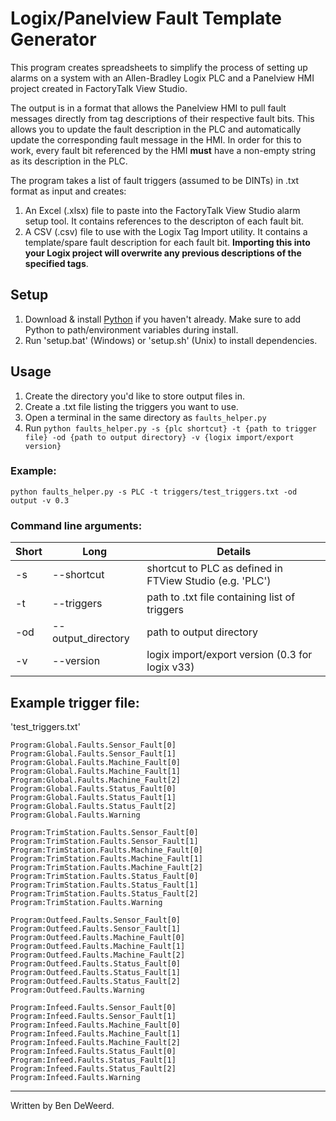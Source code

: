 # Logix/Panelview Fault Template Generator

This program creates spreadsheets to simplify the process of setting up alarms on a system with an Allen-Bradley Logix PLC and a Panelview HMI project created in FactoryTalk View Studio.

The output is in a format that allows the Panelview HMI to pull fault messages directly from tag descriptions of their respective fault bits. This allows you to update the fault description in the PLC and automatically update the corresponding fault message in the HMI. In order for this to work, every fault bit referenced by the HMI **must** have a non-empty string as its description in the PLC.

The program takes a list of fault triggers (assumed to be DINTs) in .txt format as input and creates:
1. An Excel (.xlsx) file to paste into the FactoryTalk View Studio alarm setup tool. It contains references to the descripton of each fault bit.
2. A CSV (.csv) file to use with the Logix Tag Import utility. It contains a template/spare fault description for each fault bit. **Importing this into your Logix project will overwrite any previous descriptions of the specified tags**.

## Setup
1. Download & install [Python](https://www.python.org/downloads/) if you haven't already. Make sure to add Python to path/environment variables during install.
2. Run 'setup.bat' (Windows) or 'setup.sh' (Unix) to install dependencies.

## Usage
1. Create the directory you'd like to store output files in.
2. Create a .txt file listing the triggers you want to use.
3. Open a terminal in the same directory as `faults_helper.py`
4. Run `python faults_helper.py -s {plc shortcut} -t {path to trigger file} -od {path to output directory} -v {logix import/export version}`

### Example:
`python faults_helper.py -s PLC -t triggers/test_triggers.txt -od output -v 0.3`

### Command line arguments:
| Short | Long | Details | 
| --- | --- | --- |
| -s | --shortcut | shortcut to PLC as defined in FTView Studio (e.g. 'PLC') |
| -t | --triggers | path to .txt file containing list of triggers |
| -od | --output_directory | path to output directory |
| -v | --version | logix import/export version (0.3 for logix v33) |

## Example trigger file:
'test_triggers.txt'
```
Program:Global.Faults.Sensor_Fault[0]
Program:Global.Faults.Sensor_Fault[1]
Program:Global.Faults.Machine_Fault[0]
Program:Global.Faults.Machine_Fault[1]
Program:Global.Faults.Machine_Fault[2]
Program:Global.Faults.Status_Fault[0]
Program:Global.Faults.Status_Fault[1]
Program:Global.Faults.Status_Fault[2]
Program:Global.Faults.Warning

Program:TrimStation.Faults.Sensor_Fault[0]
Program:TrimStation.Faults.Sensor_Fault[1]
Program:TrimStation.Faults.Machine_Fault[0]
Program:TrimStation.Faults.Machine_Fault[1]
Program:TrimStation.Faults.Machine_Fault[2]
Program:TrimStation.Faults.Status_Fault[0]
Program:TrimStation.Faults.Status_Fault[1]
Program:TrimStation.Faults.Status_Fault[2]
Program:TrimStation.Faults.Warning

Program:Outfeed.Faults.Sensor_Fault[0]
Program:Outfeed.Faults.Sensor_Fault[1]
Program:Outfeed.Faults.Machine_Fault[0]
Program:Outfeed.Faults.Machine_Fault[1]
Program:Outfeed.Faults.Machine_Fault[2]
Program:Outfeed.Faults.Status_Fault[0]
Program:Outfeed.Faults.Status_Fault[1]
Program:Outfeed.Faults.Status_Fault[2]
Program:Outfeed.Faults.Warning

Program:Infeed.Faults.Sensor_Fault[0]
Program:Infeed.Faults.Sensor_Fault[1]
Program:Infeed.Faults.Machine_Fault[0]
Program:Infeed.Faults.Machine_Fault[1]
Program:Infeed.Faults.Machine_Fault[2]
Program:Infeed.Faults.Status_Fault[0]
Program:Infeed.Faults.Status_Fault[1]
Program:Infeed.Faults.Status_Fault[2]
Program:Infeed.Faults.Warning
```

***

Written by Ben DeWeerd.